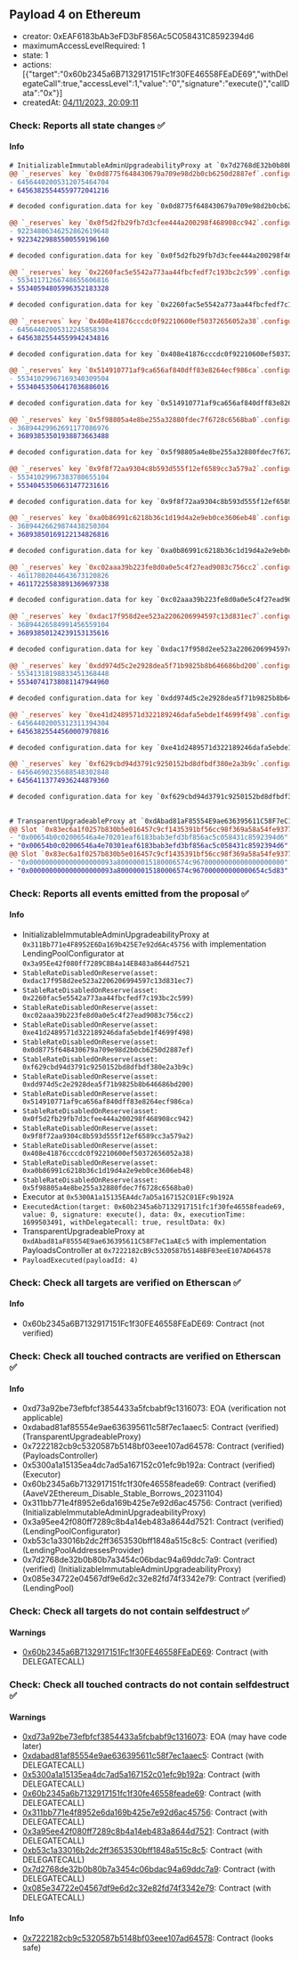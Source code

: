 ## Payload 4 on Ethereum

- creator: 0xEAF6183bAb3eFD3bF856Ac5C058431C8592394d6
- maximumAccessLevelRequired: 1
- state: 1
- actions: [{"target":"0x60b2345a6B7132917151Fc1f30FE46558FEaDE69","withDelegateCall":true,"accessLevel":1,"value":"0","signature":"execute()","callData":"0x"}]
- createdAt: [04/11/2023, 20:09:11](https://etherscan.io/tx/0x2588e081ae4f417110cc2adc8ef3986aa072ece385558593ed7b4b1f9623f8f9)

### Check: Reports all state changes :white_check_mark:

#### Info


```diff
# InitializableImmutableAdminUpgradeabilityProxy at `0x7d2768dE32b0b80b7a3454c06BdAc94A69DDc7A9` with implementation LendingPool at `0x085E34722e04567Df9E6d2c32e82fd74f3342e79`
@@ `_reserves` key `0x0d8775f648430679a709e98d2b0cb6250d2887ef`.configuration.data @@
- 64564402005312075464704
+ 64563825544559772041216

# decoded configuration.data for key `0x0d8775f648430679a709e98d2b0cb6250d2887ef` (symbol: BAT)
  
@@ `_reserves` key `0x0f5d2fb29fb7d3cfee444a200298f468908cc942`.configuration.data @@
- 92234806346252862619648
+ 92234229885500559196160

# decoded configuration.data for key `0x0f5d2fb29fb7d3cfee444a200298f468908cc942` (symbol: MANA)
  
@@ `_reserves` key `0x2260fac5e5542a773aa44fbcfedf7c193bc2c599`.configuration.data @@
- 55341171266748655606816
+ 55340594805996352183328

# decoded configuration.data for key `0x2260fac5e5542a773aa44fbcfedf7c193bc2c599` (symbol: WBTC)
  
@@ `_reserves` key `0x408e41876cccdc0f92210600ef50372656052a38`.configuration.data @@
- 64564402005312245858304
+ 64563825544559942434816

# decoded configuration.data for key `0x408e41876cccdc0f92210600ef50372656052a38` (symbol: REN)
  
@@ `_reserves` key `0x514910771af9ca656af840dff83e8264ecf986ca`.configuration.data @@
- 55341029967169340309504
+ 55340453506417036886016

# decoded configuration.data for key `0x514910771af9ca656af840dff83e8264ecf986ca` (symbol: LINK)
  
@@ `_reserves` key `0x5f98805a4e8be255a32880fdec7f6728c6568ba0`.configuration.data @@
- 36894429962691177086976
+ 36893853501938873663488

# decoded configuration.data for key `0x5f98805a4e8be255a32880fdec7f6728c6568ba0` (symbol: LUSD)
  
@@ `_reserves` key `0x9f8f72aa9304c8b593d555f12ef6589cc3a579a2`.configuration.data @@
- 55341029967383780655104
+ 55340453506631477231616

# decoded configuration.data for key `0x9f8f72aa9304c8b593d555f12ef6589cc3a579a2` (symbol: unknown)
  
@@ `_reserves` key `0xa0b86991c6218b36c1d19d4a2e9eb0ce3606eb48`.configuration.data @@
- 36894426629874438250304
+ 36893850169122134826816

# decoded configuration.data for key `0xa0b86991c6218b36c1d19d4a2e9eb0ce3606eb48` (symbol: USDC)
  
@@ `_reserves` key `0xc02aaa39b223fe8d0a0e5c4f27ead9083c756cc2`.configuration.data @@
- 46117802044643673120826
+ 46117225583891369697338

# decoded configuration.data for key `0xc02aaa39b223fe8d0a0e5c4f27ead9083c756cc2` (symbol: WETH)
  
@@ `_reserves` key `0xdac17f958d2ee523a2206206994597c13d831ec7`.configuration.data @@
- 36894426584991456559104
+ 36893850124239153135616

# decoded configuration.data for key `0xdac17f958d2ee523a2206206994597c13d831ec7` (symbol: USDT)
  
@@ `_reserves` key `0xdd974d5c2e2928dea5f71b9825b8b646686bd200`.configuration.data @@
- 55341318198833451368448
+ 55340741738081147944960

# decoded configuration.data for key `0xdd974d5c2e2928dea5f71b9825b8b646686bd200` (symbol: KNC)
  
@@ `_reserves` key `0xe41d2489571d322189246dafa5ebde1f4699f498`.configuration.data @@
- 64564402005312311394304
+ 64563825544560007970816

# decoded configuration.data for key `0xe41d2489571d322189246dafa5ebde1f4699f498` (symbol: ZRX)
  
@@ `_reserves` key `0xf629cbd94d3791c9250152bd8dfbdf380e2a3b9c`.configuration.data @@
- 64564690235688548302848
+ 64564113774936244879360

# decoded configuration.data for key `0xf629cbd94d3791c9250152bd8dfbdf380e2a3b9c` (symbol: ENJ)
  
```

```diff
# TransparentUpgradeableProxy at `0xdAbad81aF85554E9ae636395611C58F7eC1aAEc5` with implementation PayloadsController at `0x7222182cB9c5320587b5148BF03eeE107AD64578`
@@ Slot `0x83ec6a1f0257b830b5e016457c9cf1435391bf56cc98f369a58a54fe93772465` @@
- "0x00654b0c02006546a4e70201eaf6183bab3efd3bf856ac5c058431c8592394d6"
+ "0x00654b0c02006546a4e70301eaf6183bab3efd3bf856ac5c058431c8592394d6"
@@ Slot `0x83ec6a1f0257b830b5e016457c9cf1435391bf56cc98f369a58a54fe93772466` @@
- "0x000000000000000000093a800000015180006574c96700000000000000000000"
+ "0x000000000000000000093a800000015180006574c967000000000000654c5d83"
```


### Check: Reports all events emitted from the proposal :white_check_mark:

#### Info

- InitializableImmutableAdminUpgradeabilityProxy at `0x311Bb771e4F8952E6Da169b425E7e92d6Ac45756` with implementation LendingPoolConfigurator at `0x3a95Ee42f080ff7289C8B4a14EB483a8644d7521`
- `StableRateDisabledOnReserve(asset: 0xdac17f958d2ee523a2206206994597c13d831ec7)`
- `StableRateDisabledOnReserve(asset: 0x2260fac5e5542a773aa44fbcfedf7c193bc2c599)`
- `StableRateDisabledOnReserve(asset: 0xc02aaa39b223fe8d0a0e5c4f27ead9083c756cc2)`
- `StableRateDisabledOnReserve(asset: 0xe41d2489571d322189246dafa5ebde1f4699f498)`
- `StableRateDisabledOnReserve(asset: 0x0d8775f648430679a709e98d2b0cb6250d2887ef)`
- `StableRateDisabledOnReserve(asset: 0xf629cbd94d3791c9250152bd8dfbdf380e2a3b9c)`
- `StableRateDisabledOnReserve(asset: 0xdd974d5c2e2928dea5f71b9825b8b646686bd200)`
- `StableRateDisabledOnReserve(asset: 0x514910771af9ca656af840dff83e8264ecf986ca)`
- `StableRateDisabledOnReserve(asset: 0x0f5d2fb29fb7d3cfee444a200298f468908cc942)`
- `StableRateDisabledOnReserve(asset: 0x9f8f72aa9304c8b593d555f12ef6589cc3a579a2)`
- `StableRateDisabledOnReserve(asset: 0x408e41876cccdc0f92210600ef50372656052a38)`
- `StableRateDisabledOnReserve(asset: 0xa0b86991c6218b36c1d19d4a2e9eb0ce3606eb48)`
- `StableRateDisabledOnReserve(asset: 0x5f98805a4e8be255a32880fdec7f6728c6568ba0)`
- Executor at `0x5300A1a15135EA4dc7aD5a167152C01EFc9b192A`
- `ExecutedAction(target: 0x60b2345a6b7132917151fc1f30fe46558feade69, value: 0, signature: execute(), data: 0x, executionTime: 1699503491, withDelegatecall: true, resultData: 0x)`
- TransparentUpgradeableProxy at `0xdAbad81aF85554E9ae636395611C58F7eC1aAEc5` with implementation PayloadsController at `0x7222182cB9c5320587b5148BF03eeE107AD64578`
- `PayloadExecuted(payloadId: 4)`

### Check: Check all targets are verified on Etherscan :white_check_mark:

#### Info

- 0x60b2345a6B7132917151Fc1f30FE46558FEaDE69: Contract (not verified)

### Check: Check all touched contracts are verified on Etherscan :white_check_mark:

#### Info

- 0xd73a92be73efbfcf3854433a5fcbabf9c1316073: EOA (verification not applicable)
- 0xdabad81af85554e9ae636395611c58f7ec1aaec5: Contract (verified) (TransparentUpgradeableProxy)
- 0x7222182cb9c5320587b5148bf03eee107ad64578: Contract (verified) (PayloadsController)
- 0x5300a1a15135ea4dc7ad5a167152c01efc9b192a: Contract (verified) (Executor)
- 0x60b2345a6b7132917151fc1f30fe46558feade69: Contract (verified) (AaveV2Ethereum_Disable_Stable_Borrows_20231104)
- 0x311bb771e4f8952e6da169b425e7e92d6ac45756: Contract (verified) (InitializableImmutableAdminUpgradeabilityProxy)
- 0x3a95ee42f080ff7289c8b4a14eb483a8644d7521: Contract (verified) (LendingPoolConfigurator)
- 0xb53c1a33016b2dc2ff3653530bff1848a515c8c5: Contract (verified) (LendingPoolAddressesProvider)
- 0x7d2768de32b0b80b7a3454c06bdac94a69ddc7a9: Contract (verified) (InitializableImmutableAdminUpgradeabilityProxy)
- 0x085e34722e04567df9e6d2c32e82fd74f3342e79: Contract (verified) (LendingPool)

### Check: Check all targets do not contain selfdestruct :white_check_mark:

#### Warnings

- [0x60b2345a6B7132917151Fc1f30FE46558FEaDE69](https://etherscan.io/address/0x60b2345a6B7132917151Fc1f30FE46558FEaDE69): Contract (with DELEGATECALL)

### Check: Check all touched contracts do not contain selfdestruct :white_check_mark:

#### Warnings

- [0xd73a92be73efbfcf3854433a5fcbabf9c1316073](https://etherscan.io/address/0xd73a92be73efbfcf3854433a5fcbabf9c1316073): EOA (may have code later)
- [0xdabad81af85554e9ae636395611c58f7ec1aaec5](https://etherscan.io/address/0xdabad81af85554e9ae636395611c58f7ec1aaec5): Contract (with DELEGATECALL)
- [0x5300a1a15135ea4dc7ad5a167152c01efc9b192a](https://etherscan.io/address/0x5300a1a15135ea4dc7ad5a167152c01efc9b192a): Contract (with DELEGATECALL)
- [0x60b2345a6b7132917151fc1f30fe46558feade69](https://etherscan.io/address/0x60b2345a6b7132917151fc1f30fe46558feade69): Contract (with DELEGATECALL)
- [0x311bb771e4f8952e6da169b425e7e92d6ac45756](https://etherscan.io/address/0x311bb771e4f8952e6da169b425e7e92d6ac45756): Contract (with DELEGATECALL)
- [0x3a95ee42f080ff7289c8b4a14eb483a8644d7521](https://etherscan.io/address/0x3a95ee42f080ff7289c8b4a14eb483a8644d7521): Contract (with DELEGATECALL)
- [0xb53c1a33016b2dc2ff3653530bff1848a515c8c5](https://etherscan.io/address/0xb53c1a33016b2dc2ff3653530bff1848a515c8c5): Contract (with DELEGATECALL)
- [0x7d2768de32b0b80b7a3454c06bdac94a69ddc7a9](https://etherscan.io/address/0x7d2768de32b0b80b7a3454c06bdac94a69ddc7a9): Contract (with DELEGATECALL)
- [0x085e34722e04567df9e6d2c32e82fd74f3342e79](https://etherscan.io/address/0x085e34722e04567df9e6d2c32e82fd74f3342e79): Contract (with DELEGATECALL)

#### Info

- [0x7222182cb9c5320587b5148bf03eee107ad64578](https://etherscan.io/address/0x7222182cb9c5320587b5148bf03eee107ad64578): Contract (looks safe)

